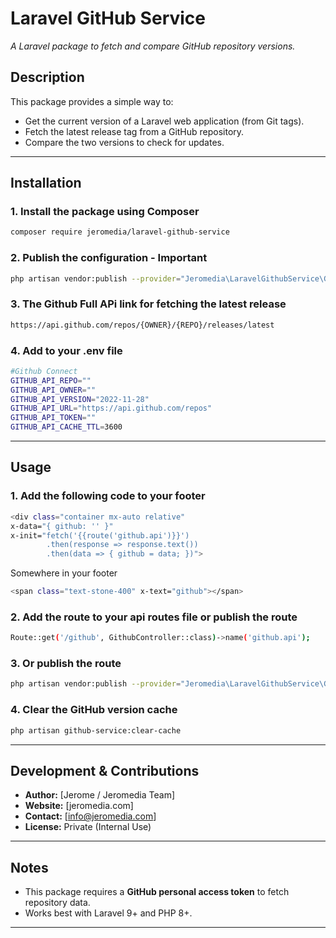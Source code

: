# **Laravel GitHub Service**

_A Laravel package to fetch and compare GitHub repository versions._

## **Description**

This package provides a simple way to:

- Get the current version of a Laravel web application (from Git tags).
- Fetch the latest release tag from a GitHub repository.
- Compare the two versions to check for updates.

---

## **Installation**

### **1. Install the package using Composer**

```bash
composer require jeromedia/laravel-github-service
```

### **2. Publish the configuration - Important**

```bash
php artisan vendor:publish --provider="Jeromedia\LaravelGithubService\GithubServiceProvider" --tag=config
```

### **3. The Github Full APi link for fetching the latest release**

```bash
https://api.github.com/repos/{OWNER}/{REPO}/releases/latest
```

### **4. Add to your .env file**

```bash
#Github Connect
GITHUB_API_REPO=""
GITHUB_API_OWNER=""
GITHUB_API_VERSION="2022-11-28"
GITHUB_API_URL="https://api.github.com/repos"
GITHUB_API_TOKEN=""
GITHUB_API_CACHE_TTL=3600
```

---

## **Usage**

### **1. Add the following code to your footer**

```bash
<div class="container mx-auto relative"
x-data="{ github: '' }"
x-init="fetch('{{route('github.api')}}')
        .then(response => response.text())
        .then(data => { github = data; })">
```

Somewhere in your footer

```bash
<span class="text-stone-400" x-text="github"></span>
```

### **2. Add the route to your api routes file or publish the route**

```bash
Route::get('/github', GithubController::class)->name('github.api');
```

### **3. Or publish the route**

```bash
php artisan vendor:publish --provider="Jeromedia\LaravelGithubService\GithubServiceProvider" --tag=routes
```

### **4. Clear the GitHub version cache**

```bash
php artisan github-service:clear-cache
```

---

## **Development & Contributions**

- **Author:** [Jerome / Jeromedia Team]
- **Website:** [jeromedia.com]
- **Contact:** [info@jeromedia.com]
- **License:** Private (Internal Use)

---

## **Notes**

- This package requires a **GitHub personal access token** to fetch repository data.
- Works best with Laravel 9+ and PHP 8+.

---